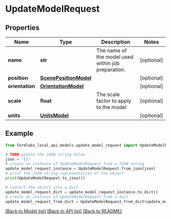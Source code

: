 # UpdateModelRequest


## Properties

Name | Type | Description | Notes
------------ | ------------- | ------------- | -------------
**name** | **str** | The name of the model used within job preparation. | [optional] 
**position** | [**ScenePositionModel**](ScenePositionModel.md) |  | [optional] 
**orientation** | [**OrientationModel**](OrientationModel.md) |  | [optional] 
**scale** | **float** | The scale factor to apply to the model | [optional] 
**units** | [**UnitsModel**](UnitsModel.md) |  | [optional] 

## Example

```python
from formlabs_local_api.models.update_model_request import UpdateModelRequest

# TODO update the JSON string below
json = "{}"
# create an instance of UpdateModelRequest from a JSON string
update_model_request_instance = UpdateModelRequest.from_json(json)
# print the JSON string representation of the object
print(UpdateModelRequest.to_json())

# convert the object into a dict
update_model_request_dict = update_model_request_instance.to_dict()
# create an instance of UpdateModelRequest from a dict
update_model_request_from_dict = UpdateModelRequest.from_dict(update_model_request_dict)
```
[[Back to Model list]](../README.md#documentation-for-models) [[Back to API list]](../README.md#documentation-for-api-endpoints) [[Back to README]](../README.md)


